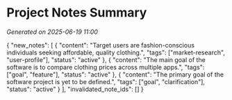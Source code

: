 # Project Notes Summary

*Generated on 2025-06-19 11:00*

{
  "new_notes": [
    {
      "content": "Target users are fashion-conscious individuals seeking affordable, quality clothing.",
      "tags": ["market-research", "user-profile"],
      "status": "active"
    },
    {
      "content": "The main goal of the software is to compare clothing prices across multiple apps.",
      "tags": ["goal", "feature"],
      "status": "active"
    },
    {
      "content": "The primary goal of the software project is yet to be defined.",
      "tags": ["goal", "clarification"],
      "status": "active"
    }
  ],
  "invalidated_note_ids": []
}